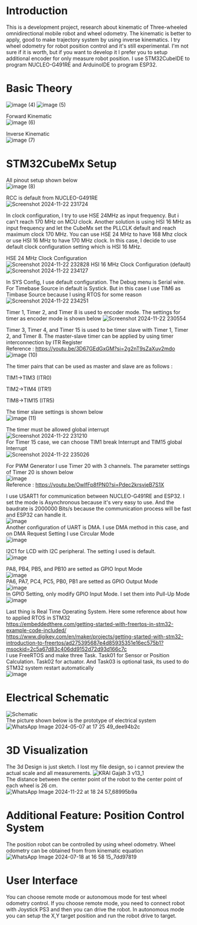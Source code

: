 # Introduction
This is a development project, research about kinematic of Three-wheeled omnidirectional mobile robot and wheel odometry. The kinematic is better to apply, good to make trajectory system by using inverse kinematics. I try wheel odometry for robot position control and it's still experimental. I'm not sure if it is worth, but if you want to develop it I prefer you to setup additional encoder for only measure robot position.
I use STM32CubeIDE to program NUCLEO-G491RE and ArduinoIDE to program ESP32.

# Basic Theory
![image (4)](https://github.com/user-attachments/assets/35bd8398-e8ee-434a-9269-5d4dd010372f)
![image (5)](https://github.com/user-attachments/assets/14456823-caf9-4228-892d-b60d82aae46d)

Forward Kinematic                                                                                    
![image (6)](https://github.com/user-attachments/assets/1da19131-9193-4970-ad7a-ac36eb17e5b5)

Inverse Kinematic                                                                                      
![image (7)](https://github.com/user-attachments/assets/1e243339-b0f2-4206-9d8d-1014f24f821b)

# STM32CubeMx Setup
All pinout setup shown below                                                                    
![image (8)](https://github.com/user-attachments/assets/82a144be-df54-493e-9d8d-711106622054)

RCC is default from NUCLEO-G491RE                                                                                
![Screenshot 2024-11-22 231724](https://github.com/user-attachments/assets/49857a06-2b60-42e8-8799-c1fcc2666dbb)

In clock configuration, I try to use HSE 24MHz as input frequency. But i can't reach 170 MHz on MCU clock.
Another solution is using HSI 16 MHz as input frequency and let the CubeMx set the PLLCLK default and reach maximum clock 170 MHz.
You can use HSE 24 MHz to have 168 Mhz clock or use HSI 16 MHz to have 170 MHz clock.
In this case, I decide to use default clock configuration setting which is HSI 16 MHz.

HSE 24 MHz Clock Configuration                                                                                   
![Screenshot 2024-11-22 232828](https://github.com/user-attachments/assets/80a8b0a2-92d3-4ab0-abbf-30363a0e7174)
HSI 16 MHz Clock Configuration (default)                                                                             
![Screenshot 2024-11-22 234127](https://github.com/user-attachments/assets/d1abad0e-d8ec-4dee-ba4e-1b968c5204ec)

In SYS Config, I use default configuration. The Debug menu is Serial wire. For Timebase Source in default is Systick. But in this case I use TIM6 as Timbase Source because I using RTOS for some reason
![Screenshot 2024-11-22 234251](https://github.com/user-attachments/assets/477a6f57-b861-4546-8ec0-bc5121d057c0)

Timer 1, Timer 2, and Timer 8 is used to encoder mode. The settings for timer as encoder mode is shown below
![Screenshot 2024-11-22 230554](https://github.com/user-attachments/assets/46db6416-7f53-4db7-ba89-8dc60172169e)

Timer 3, Timer 4, and Timer 15 is used to be timer slave with Timer 1, Timer 2, and Timer 8.
The master-slave timer can be applied by using timer interconnection by ITR Register                                                                                                                          
Reference : https://youtu.be/3D67GEdGxGM?si=2g2nT9sZaXuv2mdo                                                                                                                          
![image (10)](https://github.com/user-attachments/assets/6b5d5fb4-f1aa-45d7-9537-ac831202e269)

The timer pairs that can be used as master and slave are as follows :

TIM1->TIM3 (ITR0)

TIM2->TIM4 (ITR1)

TIM8->TIM15 (ITR5)

The timer slave settings is shown below                                                                   
![image (11)](https://github.com/user-attachments/assets/d8a0f68f-4874-4977-9de2-bf0eddfebb91)

The timer must be allowed global interrupt                                                                       
![Screenshot 2024-11-22 231210](https://github.com/user-attachments/assets/ec8e728b-ff91-4419-9ab4-a13e26ceddc1)                                                                                                      
For Timer 15 case, we can choose TIM1 break Interrupt and TIM15 global Interrupt                                     
![Screenshot 2024-11-22 235026](https://github.com/user-attachments/assets/d8ef2df7-ec78-43db-8ecd-c0314ddfcc1d)

For PWM Generator I use Timer 20 with 3 channels. The parameter settings of Timer 20 is shown below                                       
![image](https://github.com/user-attachments/assets/a75cdf3f-30e7-4b97-a3dd-7bc2148117cc)                                                                         
Reference : https://youtu.be/OwlfFp8fPN0?si=Pdec2krsvjeB7S1X                                                                                                 

I use USART1 for communication between NUCLEO-G491RE and ESP32. I set the mode is Asynchronous because it's very easy to use. And the baudrate is 2000000 Bits/s because the communication process will be fast and ESP32 can handle it.                                      
![image](https://github.com/user-attachments/assets/318c55ac-d895-4275-a07b-066ecc411d3e)                                                                                                                                                     
Another configuration of UART is DMA. I use DMA method in this case, and on DMA Request Setting I use Circular Mode                                                                                   
![image](https://github.com/user-attachments/assets/602cf322-12e4-46e5-a7fe-8d12f7e4d924)

I2C1 for LCD with I2C peripheral. The setting I used is default.                                    
![image](https://github.com/user-attachments/assets/9b0bd69a-4726-402c-baae-3c025a9630d5)

PA8, PB4, PB5, and PB10 are setted as GPIO Input Mode                                                                                
![image](https://github.com/user-attachments/assets/dd19dc35-e222-4185-8723-32aa1044a4e8)                                                                         
PA6, PA7, PC4, PC5, PB0, PB1 are setted as GPIO Output Mode                                                                                                                   
![image](https://github.com/user-attachments/assets/a9fca8ae-160a-4936-966c-6c4c100d3204)                                                                   
In GPIO Setting, only modify GPIO Input Mode. I set them into Pull-Up Mode                                                                       
![image](https://github.com/user-attachments/assets/73436740-dace-40fa-aa4c-1e4048c97f7d)

Last thing is Real Time Operating System. Here some reference about how to applied RTOS in STM32                                                                                                  
https://embeddedthere.com/getting-started-with-freertos-in-stm32-example-code-included/                                                                                             
https://www.digikey.com/en/maker/projects/getting-started-with-stm32-introduction-to-freertos/ad275395687e4d85935351e16ec575b1?msockid=2c5a67d83c406dd9152d72d93d166c7c                                                                      
I use FreeRTOS and make three Task. Task01 for Sensor or Position Calculation. Task02 for actuator. And Task03 is optional task, its used to do STM32 system restart automatically                                                                            
![image](https://github.com/user-attachments/assets/6608b4be-e0da-40b0-a4ec-c2ac76446d56)


# Electrical Schematic
![Schematic](https://github.com/user-attachments/assets/23adb82b-1ca0-4184-ae98-45fd43e70b9c)                                                                                                 
The picture shown below is the prototype of electrical system                                                                          
![WhatsApp Image 2024-05-07 at 17 25 49_dee94b2c](https://github.com/user-attachments/assets/2314d9c6-298e-4bae-92cd-adabcb910e99)

# 3D Visualization
The 3d Design is just sketch. I lost my file design, so i cannot preview the actual scale and all measurements.
![KRAI Gajah 3 v13_1](https://github.com/user-attachments/assets/95f320dc-e734-4a09-85be-c2b1ac201839)                                                                                                    
The distance between the center point of the robot to the center point of each wheel is 26 cm.                                                                                                                 
![WhatsApp Image 2024-11-22 at 18 24 57_68995b9a](https://github.com/user-attachments/assets/1c779729-8079-4aae-9140-b9980982d660)

# Additional Feature: Position Control System
The position robot can be controlled by using wheel odometry. Wheel odometry can be obtained from from kinematic equation                                                               
![WhatsApp Image 2024-07-18 at 16 58 15_7dd97819](https://github.com/user-attachments/assets/67050ef1-4a5e-4da8-aa99-b3fa5bd094d6)

# User Interface
You can choose remote mode or autonomous mode for test wheel odometry control. If you choose remote mode, you need to connect robot with Joystick PS3 and then you can drive the robot. In autonomous mode you can setup the X,Y target position and run the robot drive to target.
